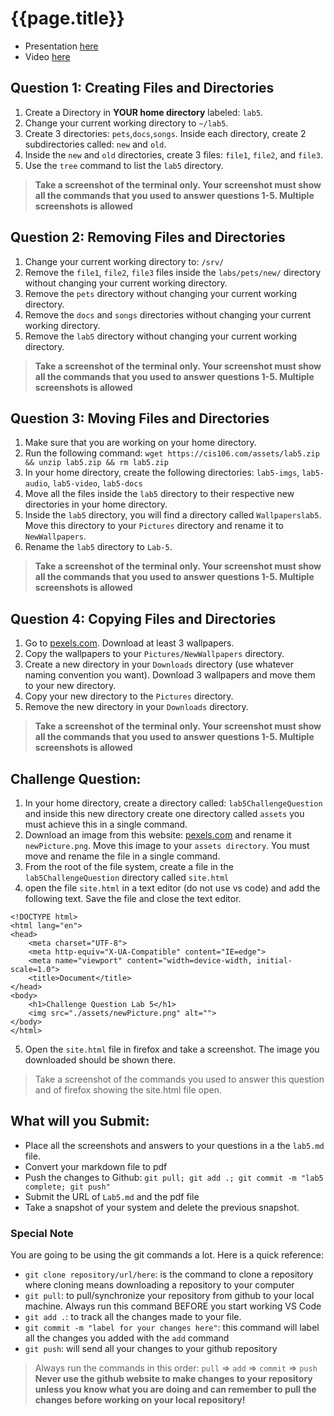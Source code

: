 

# {{page.title}}

* Presentation [here](https://rapurl.live/f6n)
* Video [here](https://youtu.be/DehHVadtKww)


## Question 1: Creating Files and Directories
1. Create a Directory in **YOUR home directory** labeled: `lab5`. 
2. Change your current working directory to `~/lab5`. 
3. Create 3 directories: `pets`,`docs`,`songs`. Inside each directory, create 2 subdirectories called: `new` and `old`.
4. Inside the `new` and `old` directories, create 3 files: `file1`, `file2`, and `file3`.
5. Use the `tree` command to list the `lab5` directory.

> **Take a screenshot of the terminal only. Your screenshot must show all the commands that you used to answer questions 1-5. Multiple screenshots is allowed**

## Question 2: Removing Files and Directories
1. Change your current working directory to: `/srv/`
2. Remove the `file1`, `file2`, `file3` files inside the `labs/pets/new/` directory without changing your current working directory.
3. Remove the `pets` directory without changing your current working directory.
4. Remove the `docs` and `songs` directories without changing your current working directory.
5. Remove the `lab5` directory without changing your current working directory.

> **Take a screenshot of the terminal only. Your screenshot must show all the commands that you used to answer questions 1-5. Multiple screenshots is allowed**


## Question 3: Moving Files and Directories
1. Make sure that you are working on your home directory. 
2. Run the following command: `wget https://cis106.com/assets/lab5.zip && unzip lab5.zip && rm lab5.zip`
3. In your home directory, create the following directories: `lab5-imgs`, `lab5-audio`, `lab5-video`, `lab5-docs`
4. Move all the files inside the `lab5` directory to their respective new directories in your home directory. 
5. Inside the  `lab5` directory, you will find a directory called `Wallpaperslab5`. Move this directory to your `Pictures` directory and rename it to `NewWallpapers`.
6. Rename the `lab5` directory to `Lab-5`.

> **Take a screenshot of the terminal only. Your screenshot must show all the commands that you used to answer questions 1-5. Multiple screenshots is allowed**


## Question 4: Copying Files and Directories
1. Go to [pexels.com](https://www.pexels.com/search/HD%20wallpaper/). Download at least 3 wallpapers.
2. Copy the wallpapers to your `Pictures/NewWallpapers` directory. 
3. Create a new directory in your `Downloads` directory (use whatever naming convention you want). Download 3 wallpapers and move them to your new directory.
4. Copy your new directory to the `Pictures` directory.
5. Remove the new directory in your `Downloads` directory.

> **Take a screenshot of the terminal only. Your screenshot must show all the commands that you used to answer questions 1-5. Multiple screenshots is allowed**


## Challenge Question:

1. In your home directory, create a directory called: `lab5ChallengeQuestion` and inside this new directory create one directory called `assets` you must achieve this in a single command.
2. Download an image from this website: [pexels.com](https://www.pexels.com/search/HD%20wallpaper/) and rename it `newPicture.png`. Move this image to your `assets directory`. You must move and rename the file in a single command. 
3. From the root of the file system, create a file in the `lab5ChallengeQuestion` directory called `site.html`
4. open the file `site.html` in a text editor (do not use vs code) and add the following text. Save the file and close the text editor.

```
<!DOCTYPE html>
<html lang="en">
<head>
    <meta charset="UTF-8">
    <meta http-equiv="X-UA-Compatible" content="IE=edge">
    <meta name="viewport" content="width=device-width, initial-scale=1.0">
    <title>Document</title>
</head>
<body>
    <h1>Challenge Question Lab 5</h1>
    <img src="./assets/newPicture.png" alt="">
</body>
</html>
```

5. Open the `site.html` file in firefox and take a screenshot. The image you downloaded should be shown there. 

> Take a screenshot of the commands you used to answer this question and of firefox showing the site.html file open.



## What will you Submit:
* Place all the screenshots and answers to your questions in a the `lab5.md` file.
* Convert your markdown file to pdf 
* Push the changes to Github: `git pull; git add .; git commit -m "lab5 complete; git push"`
* Submit the URL of `Lab5.md` and the pdf file
* Take a snapshot of your system and delete the previous snapshot.

### Special Note
You are going to be using the git commands a lot. Here is a quick reference:
* `git clone repository/url/here`: is the command to clone a repository where cloning means downloading a repository to your computer
* `git pull`: to pull/synchronize your repository from github to your local machine. Always run this command BEFORE you start working VS Code
* `git add .`: to track all the changes made to your file. 
* `git commit -m "label for your changes here"`: this command will label all the changes you added with the `add` command
* `git push`: will send all your changes to your github repository

> Always run the commands in this order: `pull` =>  `add` =>  `commit` => `push` 
> **Never use the github website to make changes to your repository unless you know what you are doing and can remember to pull the changes before working on your local repository!**
